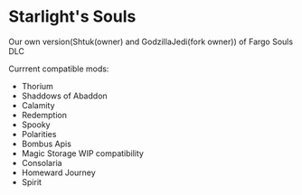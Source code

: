 # Starlight's Souls

Our own version(Shtuk(owner) and GodzillaJedi(fork owner)) of Fargo Souls DLC

Currrent compatible mods:
- Thorium
- Shaddows of Abaddon
- Calamity
- Redemption
- Spooky
- Polarities
- Bombus Apis
- Magic Storage
WIP compatibility
- Consolaria
- Homeward Journey
- Spirit
